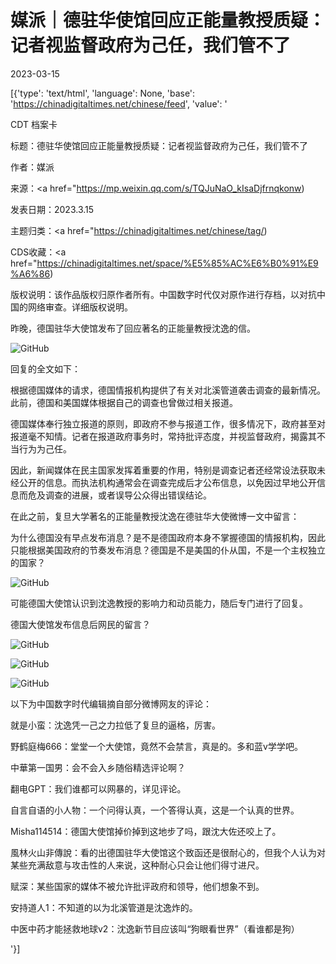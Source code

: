# 媒派｜德驻华使馆回应正能量教授质疑：记者视监督政府为己任，我们管不了

2023-03-15

[{'type': 'text/html', 'language': None, 'base': 'https://chinadigitaltimes.net/chinese/feed', 'value': '

CDT 档案卡

标题：德驻华使馆回应正能量教授质疑：记者视监督政府为己任，我们管不了

作者：媒派

来源：<a href="https://mp.weixin.qq.com/s/TQJuNaO_kIsaDjfrnqkonw)

发表日期：2023.3.15

主题归类：<a href="https://chinadigitaltimes.net/chinese/tag/)

CDS收藏：<a href="https://chinadigitaltimes.net/space/%E5%85%AC%E6%B0%91%E9%A6%86)

版权说明：该作品版权归原作者所有。中国数字时代仅对原作进行存档，以对抗中国的网络审查。详细版权说明。





昨晚，德国驻华大使馆发布了回应著名的正能量教授沈逸的信。

![GitHub](https://chinadigitaltimes.net/chinese/files/2023/03/image-1678878120486.png)

回复的全文如下：

根据德国媒体的请求，德国情报机构提供了有关对北溪管道袭击调查的最新情况。此前，德国和美国媒体根据自己的调查也曾做过相关报道。

德国媒体奉行独立报道的原则，即政府不参与报道工作，很多情况下，政府甚至对报道毫不知情。记者在报道政府事务时，常持批评态度，并视监督政府，揭露其不当行为为己任。

因此，新闻媒体在民主国家发挥着重要的作用，特别是调查记者还经常设法获取未经公开的信息。而执法机构通常会在调查完成后才公布信息，以免因过早地公开信息而危及调查的进展，或者误导公众得出错误结论。

在此之前，复旦大学著名的正能量教授沈逸在德驻华大使微博一文中留言：

为什么德国没有早点发布消息？是不是德国政府本身不掌握德国的情报机构，因此只能根据美国政府的节奏发布消息？德国是不是美国的仆从国，不是一个主权独立的国家？

![GitHub](https://chinadigitaltimes.net/chinese/files/2023/03/image-1678878150707.png)

可能德国大使馆认识到沈逸教授的影响力和动员能力，随后专门进行了回复。

德国大使馆发布信息后网民的留言？

![GitHub](https://chinadigitaltimes.net/chinese/files/2023/03/image-1678878164101.png)

![GitHub](https://chinadigitaltimes.net/chinese/files/2023/03/image-1678878175390.png)

![GitHub](https://chinadigitaltimes.net/chinese/files/2023/03/image-1678878794308.png)

以下为中国数字时代编辑摘自部分微博网友的评论：



就是小蛮：沈逸凭一己之力拉低了复旦的逼格，厉害。

野鹤庭梅666：堂堂一个大使馆，竟然不会禁言，真是的。多和蓝v学学吧。

中華第一国男：会不会入乡随俗精选评论啊？

翻电GPT：我们谁都可以网暴的，详见评论。

自言自语的小人物：一个问得认真，一个答得认真，这是一个认真的世界。

Misha114514：德国大使馆掉价掉到这地步了吗，跟沈大佐还咬上了。

風林火山非傳說：看的出德国驻华大使馆这个致函还是很耐心的，但我个人认为对某些充满敌意与攻击性的人来说，这种耐心只会让他们得寸进尺。

赋深：某些国家的媒体不被允许批评政府和领导，他们想象不到。

安持道人1：不知道的以为北溪管道是沈逸炸的。

中医中药才能拯救地球v2：沈逸新节目应该叫“狗眼看世界”（看谁都是狗）

'}]